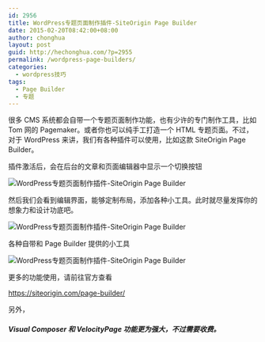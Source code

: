 ```yaml
---
id: 2956
title: WordPress专题页面制作插件-SiteOrigin Page Builder
date: 2015-02-20T08:42:00+08:00
author: chonghua
layout: post
guid: http://hechonghua.com/?p=2955
permalink: /wordpress-page-builders/
categories:
  - wordpress技巧
tags:
  - Page Builder
  - 专题
---
```

很多 CMS 系统都会自带一个专题页面制作功能，也有少许的专门制作工具，比如 Tom 网的 Pagemaker。或者你也可以纯手工打造一个 HTML 专题页面。不过，对于 WordPress 来讲，我们有各种插件可以使用，比如这款 SiteOrigin Page Builder。

<!--more-->

插件激活后，会在后台的文章和页面编辑器中显示一个切换按钮

![WordPress专题页面制作插件-SiteOrigin Page Builder](http://chonghua-1251666171.cos.ap-shanghai.myqcloud.com/pagemaker3.png) 

然后我们会看到编辑界面，能够定制布局，添加各种小工具。此时就尽量发挥你的想象力和设计功底吧。

![WordPress专题页面制作插件-SiteOrigin Page Builder](http://chonghua-1251666171.cos.ap-shanghai.myqcloud.com/pagemaker.png) 

各种自带和 Page Builder 提供的小工具

![WordPress专题页面制作插件-SiteOrigin Page Builder](http://chonghua-1251666171.cos.ap-shanghai.myqcloud.com/pagemaker2.png) 

更多的功能使用，请前往官方查看

<a title="https://siteorigin.com/page-builder/" href="https://siteorigin.com/page-builder/" target="_blank">https://siteorigin.com/page-builder/</a>

另外，

##### Visual Composer 和 VelocityPage 功能更为强大，不过需要收费。